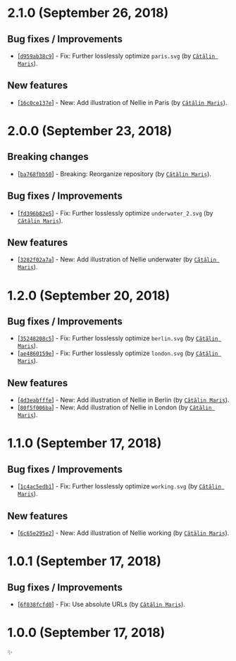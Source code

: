 # 2.1.0 (September 26, 2018)

## Bug fixes / Improvements

* [[`d959ab38c9`](https://github.com/webhintio/artwork/commit/d959ab38c9fa461b7115afc5247035a56d84d611)] - Fix: Further losslessly optimize `paris.svg` (by [`Cătălin Mariș`](https://github.com/alrra)).

## New features

* [[`16c0ce137e`](https://github.com/webhintio/artwork/commit/16c0ce137e3c22c0e7ecedbe44c95629c490f129)] - New: Add illustration of Nellie in Paris (by [`Cătălin Mariș`](https://github.com/alrra)).


# 2.0.0 (September 23, 2018)

## Breaking changes

* [[`ba768fbb50`](https://github.com/webhintio/artwork/commit/ba768fbb50e582fdfa1d2b796053a256fa0cfe08)] - Breaking: Reorganize repository (by [`Cătălin Mariș`](https://github.com/alrra)).

## Bug fixes / Improvements

* [[`fd396b82e5`](https://github.com/webhintio/artwork/commit/fd396b82e541f04bc6152cef04f22c02870af005)] - Fix: Further losslessly optimize `underwater_2.svg` (by [`Cătălin Mariș`](https://github.com/alrra)).

## New features

* [[`3282f02a7a`](https://github.com/webhintio/artwork/commit/3282f02a7a164621230acb59d7d4a8a3a55b3ef5)] - New: Add illustration of Nellie underwater (by [`Cătălin Mariș`](https://github.com/alrra)).


# 1.2.0 (September 20, 2018)

## Bug fixes / Improvements

* [[`35248208c5`](https://github.com/webhintio/artwork/commit/35248208c5f9fc429edd8a65b9ede568d1e85048)] - Fix: Further losslessly optimize `berlin.svg` (by [`Cătălin Mariș`](https://github.com/alrra)).
* [[`ae4860159e`](https://github.com/webhintio/artwork/commit/ae4860159e7aac5c61967bd37d4269f609285a24)] - Fix: Further losslessly optimize `london.svg` (by [`Cătălin Mariș`](https://github.com/alrra)).

## New features

* [[`4d3eabfffe`](https://github.com/webhintio/artwork/commit/4d3eabfffe4773363019f8802575bfac888044c0)] - New: Add illustration of Nellie in Berlin (by [`Cătălin Mariș`](https://github.com/alrra)).
* [[`80f5f006ba`](https://github.com/webhintio/artwork/commit/80f5f006baf34059e996f9f45ed6b46697845b24)] - New: Add illustration of Nellie in London (by [`Cătălin Mariș`](https://github.com/alrra)).


# 1.1.0 (September 17, 2018)

## Bug fixes / Improvements

* [[`1c4ac5edb1`](https://github.com/webhintio/artwork/commit/1c4ac5edb12f61b72168a289c2079301b2b471e0)] - Fix: Further losslessly optimize `working.svg` (by [`Cătălin Mariș`](https://github.com/alrra)).

## New features

* [[`6c65e295e2`](https://github.com/webhintio/artwork/commit/6c65e295e27b8fa6969225ebf381c2b3e1ee5442)] - New: Add illustration of Nellie working (by [`Cătălin Mariș`](https://github.com/alrra)).


# 1.0.1 (September 17, 2018)

## Bug fixes / Improvements

* [[`6f038fcfd0`](https://github.com/webhintio/artwork/commit/6f038fcfd053b8ce7604a4283a66e238960f8e42)] - Fix: Use absolute URLs (by [`Cătălin Mariș`](https://github.com/alrra)).


# 1.0.0 (September 17, 2018)

✨
